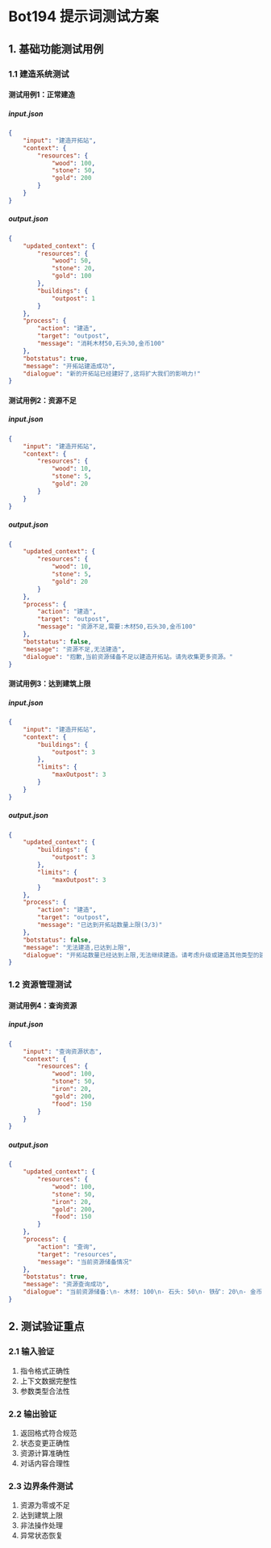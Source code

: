 # Bot194 提示词测试方案

## 1. 基础功能测试用例

### 1.1 建造系统测试

#### 测试用例1：正常建造
##### input.json
```json
{
    "input": "建造开拓站",
    "context": {
        "resources": {
            "wood": 100,
            "stone": 50,
            "gold": 200
        }
    }
}
```

##### output.json
```json
{
    "updated_context": {
        "resources": {
            "wood": 50,
            "stone": 20,
            "gold": 100
        },
        "buildings": {
            "outpost": 1
        }
    },
    "process": {
        "action": "建造",
        "target": "outpost",
        "message": "消耗木材50,石头30,金币100"
    },
    "botstatus": true,
    "message": "开拓站建造成功",
    "dialogue": "新的开拓站已经建好了,这将扩大我们的影响力!"
}
```

#### 测试用例2：资源不足
##### input.json
```json
{
    "input": "建造开拓站",
    "context": {
        "resources": {
            "wood": 10,
            "stone": 5,
            "gold": 20
        }
    }
}
```

##### output.json
```json
{
    "updated_context": {
        "resources": {
            "wood": 10,
            "stone": 5,
            "gold": 20
        }
    },
    "process": {
        "action": "建造",
        "target": "outpost",
        "message": "资源不足,需要:木材50,石头30,金币100"
    },
    "botstatus": false,
    "message": "资源不足,无法建造",
    "dialogue": "抱歉,当前资源储备不足以建造开拓站。请先收集更多资源。"
}
```

#### 测试用例3：达到建筑上限
##### input.json
```json
{
    "input": "建造开拓站",
    "context": {
        "buildings": {
            "outpost": 3
        },
        "limits": {
            "maxOutpost": 3
        }
    }
}
```

##### output.json
```json
{
    "updated_context": {
        "buildings": {
            "outpost": 3
        },
        "limits": {
            "maxOutpost": 3
        }
    },
    "process": {
        "action": "建造",
        "target": "outpost",
        "message": "已达到开拓站数量上限(3/3)"
    },
    "botstatus": false,
    "message": "无法建造,已达到上限",
    "dialogue": "开拓站数量已经达到上限,无法继续建造。请考虑升级或建造其他类型的建筑。"
}
```

### 1.2 资源管理测试

#### 测试用例4：查询资源
##### input.json
```json
{
    "input": "查询资源状态",
    "context": {
        "resources": {
            "wood": 100,
            "stone": 50,
            "iron": 20,
            "gold": 200,
            "food": 150
        }
    }
}
```

##### output.json
```json
{
    "updated_context": {
        "resources": {
            "wood": 100,
            "stone": 50,
            "iron": 20,
            "gold": 200,
            "food": 150
        }
    },
    "process": {
        "action": "查询",
        "target": "resources",
        "message": "当前资源储备情况"
    },
    "botstatus": true,
    "message": "资源查询成功",
    "dialogue": "当前资源储备:\n- 木材: 100\n- 石头: 50\n- 铁矿: 20\n- 金币: 200\n- 食物: 150"
}
```

## 2. 测试验证重点

### 2.1 输入验证
1. 指令格式正确性
2. 上下文数据完整性
3. 参数类型合法性

### 2.2 输出验证
1. 返回格式符合规范
2. 状态变更正确性
3. 资源计算准确性
4. 对话内容合理性

### 2.3 边界条件测试
1. 资源为零或不足
2. 达到建筑上限
3. 非法操作处理
4. 异常状态恢复
